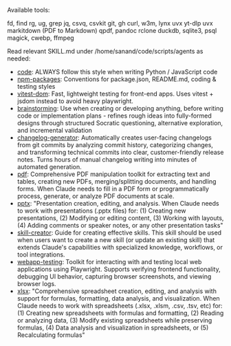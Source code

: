 Available tools:

fd, find
rg, ug, grep
jq, csvq, csvkit
git, gh
curl, w3m, lynx
uvx yt-dlp
uvx markitdown (PDF to Markdown)
qpdf, pandoc
rclone
duckdb, sqlite3, psql
magick, cwebp, ffmpeg

<!-- skills -->

Read relevant SKILL.md under /home/sanand/code/scripts/agents as needed:

- [code](code/SKILL.md): ALWAYS follow this style when writing Python / JavaScript code
- [npm-packages](npm-packages/SKILL.md): Conventions for package.json, README.md, coding & testing styles
- [vitest-dom](vitest-dom/SKILL.md): Fast, lightweight testing for front-end apps. Uses vitest + jsdom instead to avoid heavy playwright.
- [brainstorming](brainstorming/SKILL.md): Use when creating or developing anything, before writing code or implementation plans - refines rough ideas into fully-formed designs through structured Socratic questioning, alternative exploration, and incremental validation
- [changelog-generator](changelog-generator/SKILL.md): Automatically creates user-facing changelogs from git commits by analyzing commit history, categorizing changes, and transforming technical commits into clear, customer-friendly release notes. Turns hours of manual changelog writing into minutes of automated generation.
- [pdf](pdf/SKILL.md): Comprehensive PDF manipulation toolkit for extracting text and tables, creating new PDFs, merging/splitting documents, and handling forms. When Claude needs to fill in a PDF form or programmatically process, generate, or analyze PDF documents at scale.
- [pptx](pptx/SKILL.md): "Presentation creation, editing, and analysis. When Claude needs to work with presentations (.pptx files) for: (1) Creating new presentations, (2) Modifying or editing content, (3) Working with layouts, (4) Adding comments or speaker notes, or any other presentation tasks"
- [skill-creator](skill-creator/SKILL.md): Guide for creating effective skills. This skill should be used when users want to create a new skill (or update an existing skill) that extends Claude's capabilities with specialized knowledge, workflows, or tool integrations.
- [webapp-testing](webapp-testing/SKILL.md): Toolkit for interacting with and testing local web applications using Playwright. Supports verifying frontend functionality, debugging UI behavior, capturing browser screenshots, and viewing browser logs.
- [xlsx](xlsx/SKILL.md): "Comprehensive spreadsheet creation, editing, and analysis with support for formulas, formatting, data analysis, and visualization. When Claude needs to work with spreadsheets (.xlsx, .xlsm, .csv, .tsv, etc) for: (1) Creating new spreadsheets with formulas and formatting, (2) Reading or analyzing data, (3) Modify existing spreadsheets while preserving formulas, (4) Data analysis and visualization in spreadsheets, or (5) Recalculating formulas"

<!-- /skills -->
